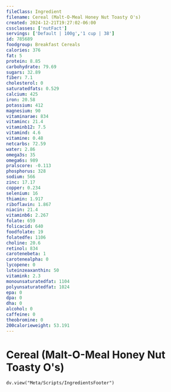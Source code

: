 ```yaml
---
fileClass: Ingredient
filename: Cereal (Malt-O-Meal Honey Nut Toasty O's)
created: 2024-12-21T19:27:02-06:00
cssclasses: ['nutFact']
servings: ['Default | 100g','1 cup | 38']
id: 785689
foodgroup: Breakfast Cereals
calories: 376
fat: 5
protein: 8.85
carbohydrate: 79.69
sugars: 32.89
fiber: 7.1
cholesterol: 0
saturatedfats: 0.529
calcium: 425
iron: 20.58
potassium: 412
magnesium: 90
vitaminarae: 834
vitaminc: 21.4
vitaminb12: 7.5
vitamind: 4.6
vitamine: 0.48
netcarbs: 72.59
water: 2.86
omega3s: 35
omega6s: 989
pralscore: -0.113
phosphorus: 328
sodium: 566
zinc: 17.17
copper: 0.234
selenium: 16
thiamin: 1.917
riboflavin: 1.867
niacin: 21.4
vitaminb6: 2.267
folate: 659
folicacid: 640
foodfolate: 19
folatedfe: 1106
choline: 20.6
retinol: 834
carotenebeta: 1
carotenealpha: 0
lycopene: 0
luteinzeaxanthin: 50
vitamink: 2.3
monounsaturatedfat: 1104
polyunsaturatedfat: 1024
epa: 0
dpa: 0
dha: 0
alcohol: 0
caffeine: 0
theobromine: 0
200calorieweight: 53.191
---
```


# Cereal (Malt-O-Meal Honey Nut Toasty O's)

```dataviewjs
dv.view("Meta/Scripts/IngredientsFooter")
```
